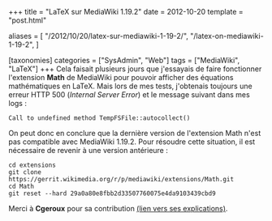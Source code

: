 +++
title = "LaTeX sur MediaWiki 1.19.2"
date = 2012-10-20
template = "post.html"

aliases = [
  "/2012/10/20/latex-sur-mediawiki-1-19-2/",
  "/latex-on-mediawiki-1-19-2",
]

[taxonomies]
categories = ["SysAdmin", "Web"]
tags = ["MediaWiki", "LaTeX"]
+++
Cela faisait plusieurs jours que j'essayais de faire fonctionner l'extension
**Math** de MediaWiki pour pouvoir afficher des équations mathématiques en
LaTeX. Mais lors de mes tests, j'obtenais toujours une erreur HTTP 500
(*Internal Server Error*) et le message suivant dans mes logs :

```
Call to undefined method TempFSFile::autocollect()
```

On peut donc en conclure que la dernière version de l'extension Math n'est pas
compatible avec MediaWiki 1.19.2. Pour résoudre cette situation, il est
nécessaire de revenir à une version antérieure :

```
cd extensions
git clone https://gerrit.wikimedia.org/r/p/mediawiki/extensions/Math.git
cd Math
git reset --hard 29a0a80e8fbb2d33507760075e4da9103439cbd9
```

Merci à **Cgeroux** pour sa contribution [(lien vers ses
explications)][latex-issue].

 [latex-issue]: https://www.mediawiki.org/wiki/Extension_talk:Math
